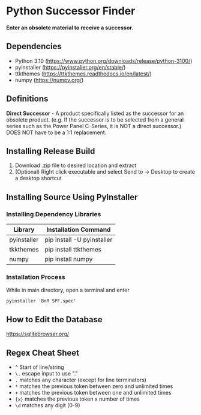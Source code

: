 # Python Successor Finder
**Enter an obsolete material to receive a successor.**

## Dependencies
- Python 3.10 (https://www.python.org/downloads/release/python-3100/)
- pyinstaller (https://pyinstaller.org/en/stable/)
- ttkthemes (https://ttkthemes.readthedocs.io/en/latest/)
- numpy (https://numpy.org/)

## Definitions
**Direct Successor** - A product specifically listed as the successor for an obsolete product. (e.g. If the successor is to be selected from a general series such as the Power Panel C-Series, it is NOT a direct successor.) DOES NOT have to be a 1:1 replacement.

## Installing Release Build
1. Download .zip file to desired location and extract
2. (Optional) Right click executable and select Send to -> Desktop to create a desktop shortcut

## Installing Source Using PyInstaller
### Installing Dependency Libraries
|Library | Installation Command|
|---|---|
|pyinstaller| pip install -U pyinstaller |
|tkkthemes | pip install ttkthemes|
|numpy | pip install numpy|


### Installation Process
While in main directory, open a terminal and enter 

`pyinstaller 'BnR SPF.spec'`


## How to Edit the Database
https://sqlitebrowser.org/

## Regex Cheat Sheet
- `^` Start of line/string
- `\.` escape input to use "."
- `.` matches any character (except for line terminators)
- `*` matches the previous token between zero and unlimited times
- `+` matches the previous token between one and unlimited times
- `{x}` matches the previous token x number of times
- `\d` matches any digit (0-9)
 
 
